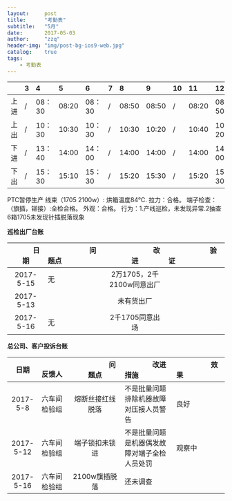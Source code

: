 ```yaml
---
layout:     post
title:      "考勤表"
subtitle:   "5月"
date:       2017-05-03
author:     "zzq"
header-img: "img/post-bg-ios9-web.jpg"
catalog:    true
tags:
    - 考勤表
---
```


|  |  3  |  4  |  5  | 6 | 7| 8 | 9 | 10 | 11 |12  |13  |14  | 15 | 16 | 17 | 18 | 19 | 20 | 21 | 22 |23  | 24 |25  | 26 | 27 |28  |29  |30  |31  |
|:---:| :-- | :-- | :--|:--|:--|:--|:--|:--|:--|:--|:--|:--|:--|:--|:--|:--|:--|:--|:--|:--|:--|:--|:--|:--|:--|:--|:--|:--|:--|
| 上进 |/|08：30|08:20|08：30|/|08:50|08:50|/|08:20 |08：50 |08：40 |/|08：30 |08：50 | | | | | | | | | | | | | | | |
| 上出 |/|10：30|10:30|10：30|/|10:30|10:20|/|10:40 |10：20 |10：20 |/|10：30 |10：30 | | | | | | | | | | | | | | | |
| 下进 |/|13：40|14:00|14：00|/|14:00|14:00|/|14:00 |14：00 |14：00 |/|14：00 |14：00 | | | | | | | | | | | | | | | |
| 下出 |/|15：30|15:10|15：30|/|15:20|15:30|/|15:20 |15：30 |15：30 |/|15：00 |15：00 | | | | | | | | | | | | | | | |

PTC暂停生产
线束（1705  2100w）:
烘箱温度84℃.
拉力：合格。
端子检查：（旗插，铆接）:全检合格。
外观：合格。
行为：1.产线巡检，未发现异常.2抽查6箱1705未发现针插脱落现象
     
    

**巡检出厂台账**

| 　　　日期　　　 | 　　　　　　问题点　　　　　　 |　　　　　　 改进　　　　　　 | 　　　　　　验证　　　　　　 |
| :--: | :--- | :---: | :--- |
| 2017-5-15 | 无 | 2万1705，2千2100w同意出厂 |  |
|  2017-5-13| |未有货出厂 |  |
| 2017-5-16|无  |2千1705同意出场 |  |

**总公司、客户投诉台账**

| 日期 | 　　　反馈人　　 | 　　　　　问题点　　　　　 |　　　　改进措施　　　　 | 　　　　　效果　　　　　 |
| :--: | :--- | :---: | :--- | :--- |
|2017-5-8|六车间检验组  | 熔断丝接红线脱落 | 不是批量问题排除机器故障对压接人员警告 |良好|
|2017-5-12|六车间检验组 | 端子锁扣未锁进 |不是批量问题是机器偶发故障对端子全检人员处罚 |观察中|
|2017-5-16  |六车间检验组  |2100w旗插脱落  | 还未调查 ||
